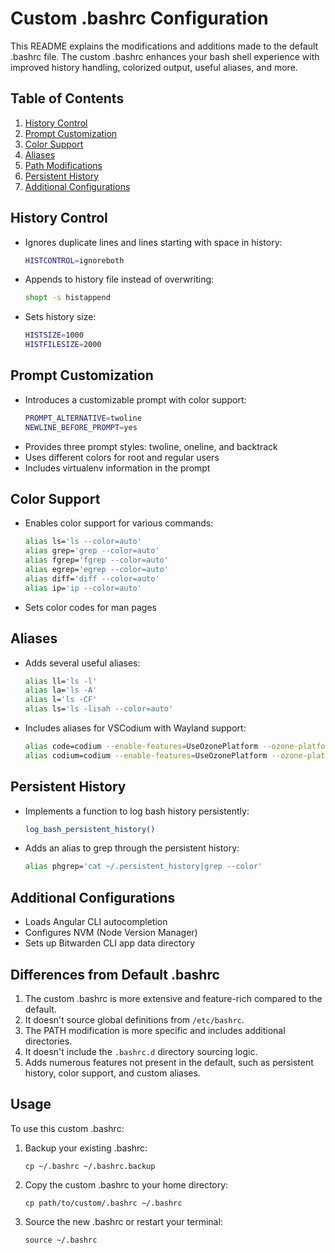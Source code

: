 # Custom .bashrc Configuration

This README explains the modifications and additions made to the default .bashrc file. The custom .bashrc enhances your bash shell experience with improved history handling, colorized output, useful aliases, and more.

## Table of Contents

1. [History Control](#history-control)
2. [Prompt Customization](#prompt-customization)
3. [Color Support](#color-support)
4. [Aliases](#aliases)
5. [Path Modifications](#path-modifications)
6. [Persistent History](#persistent-history)
7. [Additional Configurations](#additional-configurations)

## History Control

- Ignores duplicate lines and lines starting with space in history:
  ```bash
  HISTCONTROL=ignoreboth
  ```
- Appends to history file instead of overwriting:
  ```bash
  shopt -s histappend
  ```
- Sets history size:
  ```bash
  HISTSIZE=1000
  HISTFILESIZE=2000
  ```

## Prompt Customization

- Introduces a customizable prompt with color support:
  ```bash
  PROMPT_ALTERNATIVE=twoline
  NEWLINE_BEFORE_PROMPT=yes
  ```
- Provides three prompt styles: twoline, oneline, and backtrack
- Uses different colors for root and regular users
- Includes virtualenv information in the prompt

## Color Support

- Enables color support for various commands:
  ```bash
  alias ls='ls --color=auto'
  alias grep='grep --color=auto'
  alias fgrep='fgrep --color=auto'
  alias egrep='egrep --color=auto'
  alias diff='diff --color=auto'
  alias ip='ip --color=auto'
  ```
- Sets color codes for man pages

## Aliases

- Adds several useful aliases:
  ```bash
  alias ll='ls -l'
  alias la='ls -A'
  alias l='ls -CF'
  alias ls='ls -lisah --color=auto'
  ```
- Includes aliases for VSCodium with Wayland support:
  ```bash
  alias code=codium --enable-features=UseOzonePlatform --ozone-platform=wayland
  alias codium=codium --enable-features=UseOzonePlatform --ozone-platform=wayland
  ```


## Persistent History

- Implements a function to log bash history persistently:
  ```bash
  log_bash_persistent_history()
  ```
- Adds an alias to grep through the persistent history:
  ```bash
  alias phgrep='cat ~/.persistent_history|grep --color'
  ```

## Additional Configurations

- Loads Angular CLI autocompletion
- Configures NVM (Node Version Manager)
- Sets up Bitwarden CLI app data directory

## Differences from Default .bashrc

1. The custom .bashrc is more extensive and feature-rich compared to the default.
2. It doesn't source global definitions from `/etc/bashrc`.
3. The PATH modification is more specific and includes additional directories.
4. It doesn't include the `.bashrc.d` directory sourcing logic.
5. Adds numerous features not present in the default, such as persistent history, color support, and custom aliases.

## Usage

To use this custom .bashrc:

1. Backup your existing .bashrc:
   ```
   cp ~/.bashrc ~/.bashrc.backup
   ```
2. Copy the custom .bashrc to your home directory:
   ```
   cp path/to/custom/.bashrc ~/.bashrc
   ```
3. Source the new .bashrc or restart your terminal:
   ```
   source ~/.bashrc
   ```

